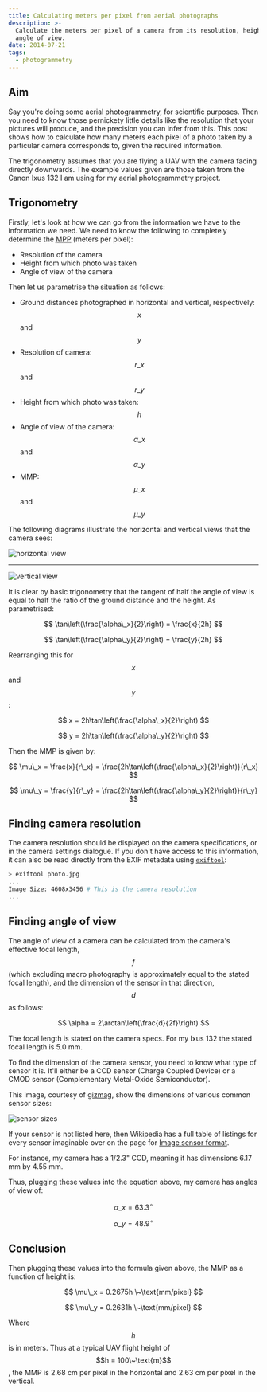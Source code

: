 ```yaml
---
title: Calculating meters per pixel from aerial photographs
description: >-
  Calculate the meters per pixel of a camera from its resolution, height, and
  angle of view.
date: 2014-07-21
tags:
  - photogrammetry
---
```


## Aim

Say you're doing some aerial photogrammetry, for scientific purposes. Then you need to know those pernickety little details like the resolution that your pictures will produce, and the precision you can infer from this. This post shows how to calculate how many meters each pixel of a photo taken by a particular camera corresponds to, given the required information.

The trigonometry assumes that you are flying a UAV with the camera facing directly downwards. The example values given are those taken from the Canon Ixus 132 I am using for my aerial photogrammetry project.

## Trigonometry

Firstly, let's look at how we can go from the information we have to the information we need. We need to know the following to completely determine the <abbr title="Meters Per Pixel">MPP</abbr> (meters per pixel):

- Resolution of the camera
- Height from which photo was taken
- Angle of view of the camera

Then let us parametrise the situation as follows:

- Ground distances photographed in horizontal and vertical, respectively: $$x$$ and $$y$$
- Resolution of camera: $$r\_x$$ and $$r\_y$$
- Height from which photo was taken: $$h$$
- Angle of view of the camera: $$\alpha\_x$$ and $$\alpha\_y$$
- MMP: $$\mu\_x$$ and $$\mu\_y$$

The following diagrams illustrate the horizontal and vertical views that the camera sees:

![horizontal view](/media/archive/meters-per-pixel/horizontal_view.svg)

---

![vertical view](/media/archive/meters-per-pixel/vertical_view.svg)

It is clear by basic trigonometry that the tangent of half the angle of view is equal to half the ratio of the ground distance and the height. As parametrised:

$$
\tan\left(\frac{\alpha\_x}{2}\right) = \frac{x}{2h}
$$

$$
\tan\left(\frac{\alpha\_y}{2}\right) = \frac{y}{2h}
$$

Rearranging this for $$x$$ and $$y$$:

$$
x = 2h\tan\left(\frac{\alpha\_x}{2}\right)
$$

$$
y = 2h\tan\left(\frac{\alpha\_y}{2}\right)
$$

Then the MMP is given by:

$$
\mu\_x = \frac{x}{r\_x} = \frac{2h\tan\left(\frac{\alpha\_x}{2}\right)}{r\_x}
$$

$$
\mu\_y = \frac{y}{r\_y} = \frac{2h\tan\left(\frac{\alpha\_y}{2}\right)}{r\_y}
$$

## Finding camera resolution

The camera resolution should be displayed on the camera specifications, or in the camera settings dialogue. If you don't have access to this information, it can also be read directly from the EXIF metadata using [`exiftool`](http://www.sno.phy.queensu.ca/~phil/exiftool/):

```bash
> exiftool photo.jpg
...
Image Size: 4608x3456 # This is the camera resolution
...
```

## Finding angle of view

The angle of view of a camera can be calculated from the camera's effective focal length, $$f$$ (which excluding macro photography is approximately equal to the stated focal length), and the dimension of the sensor in that direction, $$d$$ as follows:

$$
\alpha = 2\arctan\left(\frac{d}{2f}\right)
$$

The focal length is stated on the camera specs. For my Ixus 132 the stated focal length is 5.0 mm.

To find the dimension of the camera sensor, you need to know what type of sensor it is. It'll either be a CCD sensor (Charge Coupled Device) or a CMOD sensor (Complementary Metal-Oxide Semiconductor).

This image, courtesy of [gizmag](http://www.gizmag.com/camera-sensor-size-guide/26684/pictures#1), show the dimensions of various common sensor sizes:

![sensor sizes](/media/archive/meters-per-pixel/sensor_sizes.jpg)

If your sensor is not listed here, then Wikipedia has a full table of listings for every sensor imaginable over on the page for [Image sensor format](https://en.wikipedia.org/wiki/Image_sensor_format#Table_of_sensor_formats_and_sizes).

For instance, my camera has a 1/2.3" CCD, meaning it has dimensions 6.17 mm by 4.55 mm.

Thus, plugging these values into the equation above, my camera has angles of view of:

$$
\alpha\_x = 63.3^{\circ}
$$

$$
\alpha\_y = 48.9^{\circ}
$$

## Conclusion

Then plugging these values into the formula given above, the MMP as a function of height is:

$$
\mu\_x = 0.2675h \~\text{mm/pixel}
$$

$$
\mu\_y = 0.2631h \~\text{mm/pixel}
$$

Where $$h$$ is in meters. Thus at a typical UAV flight height of $$h = 100\~\text{m}$$ , the MMP is 2.68 cm per pixel in the horizontal and 2.63 cm per pixel in the vertical.

